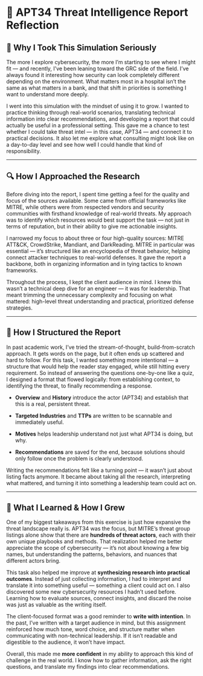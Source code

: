 # 🧾 APT34 Threat Intelligence Report Reflection

## 🧠 Why I Took This Simulation Seriously

The more I explore cybersecurity, the more I’m starting to see where I might fit — and recently, I’ve been leaning toward the GRC side of the field. I’ve always found it interesting how security can look completely different depending on the environment. What matters most in a hospital isn’t the same as what matters in a bank, and that shift in priorities is something I want to understand more deeply.

I went into this simulation with the mindset of using it to grow. I wanted to practice thinking through real-world scenarios, translating technical information into clear recommendations, and developing a report that could actually be useful in a professional setting. This gave me a chance to test whether I could take threat intel — in this case, APT34 — and connect it to practical decisions. It also let me explore what consulting might look like on a day-to-day level and see how well I could handle that kind of responsibility.

---

## 🔍 How I Approached the Research

Before diving into the report, I spent time getting a feel for the quality and focus of the sources available. Some came from official frameworks like MITRE, while others were from respected vendors and security communities with firsthand knowledge of real-world threats. My approach was to identify which resources would best support the task — not just in terms of reputation, but in their ability to give me actionable insights.

I narrowed my focus to about three or four high-quality sources: MITRE ATT&CK, CrowdStrike, Mandiant, and DarkReading. MITRE in particular was essential — it’s structured like an encyclopedia of threat behavior, helping connect attacker techniques to real-world defenses. It gave the report a backbone, both in organizing information and in tying tactics to known frameworks.

Throughout the process, I kept the client audience in mind. I knew this wasn’t a technical deep dive for an engineer — it was for leadership. That meant trimming the unnecessary complexity and focusing on what mattered: high-level threat understanding and practical, prioritized defense strategies.

---

## 📐 How I Structured the Report

In past academic work, I’ve tried the stream-of-thought, build-from-scratch approach. It gets words on the page, but it often ends up scattered and hard to follow. For this task, I wanted something more intentional — a structure that would help the reader stay engaged, while still hitting every requirement. So instead of answering the questions one-by-one like a quiz, I designed a format that flowed logically: from establishing context, to identifying the threat, to finally recommending a response.

- **Overview** and **History** introduce the actor (APT34) and establish that this is a real, persistent threat.

- **Targeted Industries** and **TTPs** are written to be scannable and immediately useful.

- **Motives** helps leadership understand not just what APT34 is doing, but why.

- **Recommendations** are saved for the end, because solutions should only follow once the problem is clearly understood.

Writing the recommendations felt like a turning point — it wasn’t just about listing facts anymore. It became about taking all the research, interpreting what mattered, and turning it into something a leadership team could act on.

---

## 🧠 What I Learned & How I Grew

One of my biggest takeaways from this exercise is just how expansive the threat landscape really is. APT34 was the focus, but MITRE’s threat group listings alone show that there are **hundreds of threat actors**, each with their own unique playbooks and methods. That realization helped me better appreciate the scope of cybersecurity — it’s not about knowing a few big names, but understanding the patterns, behaviors, and nuances that different actors bring.

This task also helped me improve at **synthesizing research into practical outcomes**. Instead of just collecting information, I had to interpret and translate it into something useful — something a client could act on. I also discovered some new cybersecurity resources I hadn’t used before. Learning how to evaluate sources, connect insights, and discard the noise was just as valuable as the writing itself.

The client-focused format was a good reminder to **write with intention**. In the past, I’ve written with a target audience in mind, but this assignment reinforced how much tone, word choice, and structure matter when communicating with non-technical leadership. If it isn’t readable and digestible to the audience, it won’t have impact.

Overall, this made me **more confident** in my ability to approach this kind of challenge in the real world. I know how to gather information, ask the right questions, and translate my findings into clear recommendations.
